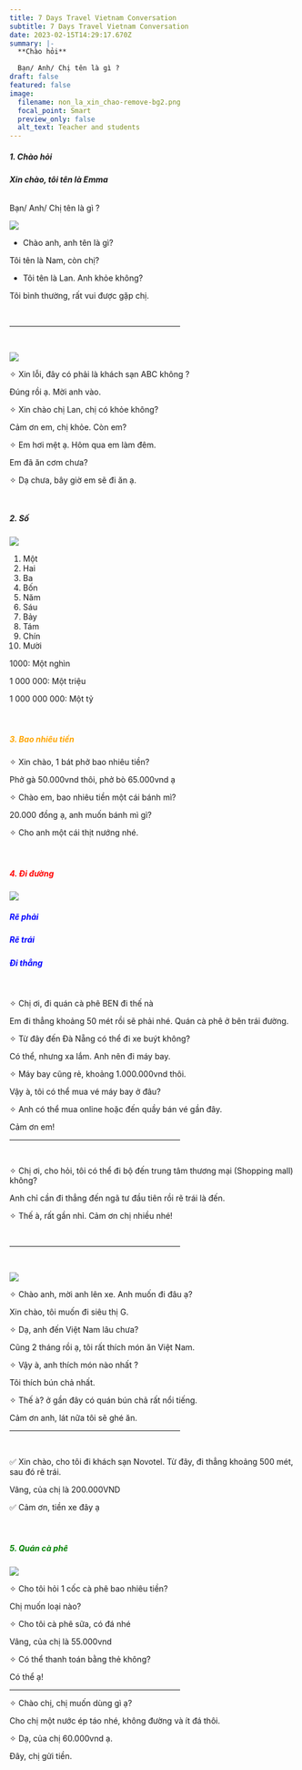 ```yaml
---
title: 7 Days Travel Vietnam Conversation
subtitle: 7 Days Travel Vietnam Conversation
date: 2023-02-15T14:29:17.670Z
summary: |-
  **Chào hỏi**

  Bạn/ Anh/ Chị tên là gì ?
draft: false
featured: false
image:
  filename: non_la_xin_chao-remove-bg2.png
  focal_point: Smart
  preview_only: false
  alt_text: Teacher and students
---
```



##### **1.   Chào hỏi**

###### **Xin chào, tôi tên là Emma**

Bạn/ Anh/ Chị tên là gì ? 

![](non_la_xin_chao-remove-bg2.png)

* C﻿hào anh, anh tên là gì?

T﻿ôi tên là Nam, còn chị?

* T﻿ôi tên là Lan. Anh khỏe không?

T﻿ôi bình thường, rất vui được gặp chị.

</br>

<hr width="300px;">

</br>

![](teacher-and-students.png)

   ✧   Xin lỗi, đây có phải là khách sạn ABC không ?

Đúng rồi ạ. Mời anh vào.

   ✧   Xin chào chị Lan, chị có khỏe không?

Cảm ơn em, chị khỏe. Còn em?

   ✧   Em hơi mệt ạ. Hôm qua em làm đêm.

Em đã ăn cơm chưa?

   ✧  Dạ chưa, bây giờ em sẽ đi ăn ạ.

<br />

##### 2.   Số

![](one-billion.png)

1. Một
2. Hai
3. Ba
4. Bốn
5. Năm
6. Sáu
7. Bảy
8. Tám
9. Chín
10. Mười

1000: Một nghìn

1 000 000: Một triệu

1 000 000 000: Một tỷ 

<br />

##### <h5 style="color:orange;">3.   Bao nhiêu tiền</h5>

✧   Xin chào, 1 bát phở bao nhiêu tiền?

Phở gà 50.000vnd thôi, phở bò 65.000vnd ạ

✧   Chào em, bao nhiêu tiền một cái bánh mì?

20.000 đồng ạ, anh muốn bánh mì gì?

✧   Cho anh một cái thịt nướng nhé. 

<br />

##### <h5 style="color:red;">4.   Đi đường</h5>

![](left-or-right.png)

<h5 style="color: blue;">Rẽ phải</h5>      

<h5 style="color: blue;">Rẽ trái</h5>            

<h5 style="color: blue;">Đi thẳng</h5>                 

<br/>

✧   Chị ơi, đi quán cà phê BEN đi thế nà

Em đi thẳng khoảng 50 mét rồi sẽ phải nhé. Quán cà phê ở bên trái đường.

✧   Từ đây đến Đà Nẵng có thể đi xe buýt không?

Có thể, nhưng xa lắm. Anh nên đi máy bay.

✧   Máy bay cũng rẻ, khoảng 1.000.000vnd thôi.

Vậy à, tôi có thể mua vé máy bay ở đâu?

✧   Anh có thể mua online hoặc đến quầy bán vé gần đây.

Cảm ơn em!

<hr width="300px;">

</br>

✧   Chị ơi, cho hỏi, tôi có thể đi bộ đến trung tâm thương mại (Shopping mall) không?

Anh chỉ cần đi thẳng đến ngã tư đầu tiên rồi rẽ trái là đến. 

✧   Thế à, rất gần nhỉ. Cảm ơn chị nhiều nhé!

</br>

<hr width="300px;">

</br>

![](taxi.png)

✧   Chào anh, mời anh lên xe. Anh muốn đi đâu ạ?

Xin chào, tôi muốn đi siêu thị G.

✧   Dạ, anh đến Việt Nam lâu chưa?

Cũng 2 tháng rồi ạ, tôi rất thích món ăn Việt Nam.

✧   Vậy à, anh thích món nào nhất ?

Tôi thích bún chả nhất.

✧   Thế à? ở gần đây có quán bún chả rất nổi tiếng.

Cảm ơn anh, lát nữa tôi sẽ ghé ăn. 

<hr width="300px;">

</br>

✅   Xin chào, cho tôi đi khách sạn Novotel. Từ đây, đi thẳng khoảng 500 mét, sau đó rẽ trái. 

Vâng, của chị là 200.000VND

✅   Cảm ơn, tiền xe đây ạ

</br>

##### <h5 style="color:green;">5.   Quán cà phê</h5>

![](coffee.png)

✧   Cho tôi hỏi 1 cốc cà phê bao nhiêu tiền?

Chị muốn loại nào?

✧   Cho tôi cà phê sữa, có đá nhé

Vâng, của chị là 55.000vnd

✧   Có thể thanh toán bằng thẻ không?

Có thể ạ!

<hr width="300px";>

✧   Chào chị, chị muốn dùng gì ạ?

Cho chị một nước ép táo nhé, không đường và ít đá thôi.

✧   Dạ, của chị 60.000vnd ạ.

Đây, chị gửi tiền.